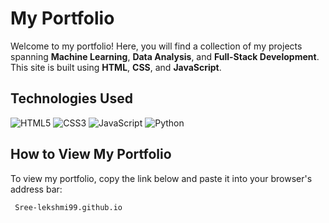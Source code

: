 # My Portfolio

Welcome to my portfolio! Here, you will find a collection of my projects spanning **Machine Learning**, **Data Analysis**, and **Full-Stack Development**. This site is built using **HTML**, **CSS**, and **JavaScript**.

## Technologies Used

![HTML5](https://img.shields.io/badge/-HTML5-E34F26?style=flat-square&logo=html5&logoColor=white)
![CSS3](https://img.shields.io/badge/-CSS3-1572B6?style=flat-square&logo=css3)
![JavaScript](https://img.shields.io/badge/-JavaScript-F7DF1E?style=flat-square&logo=javascript&logoColor=black)
![Python](https://img.shields.io/badge/-Python-3776AB?style=flat-square&logo=Python&logoColor=white)


## How to View My Portfolio

To view my portfolio, copy the link below and paste it into your browser's address bar:


``` BASH
 Sree-lekshmi99.github.io
```
